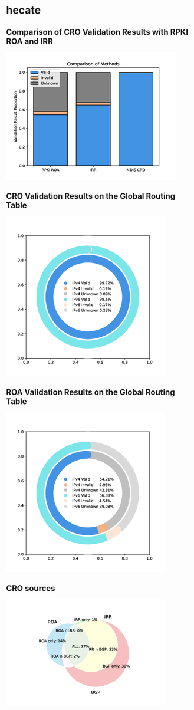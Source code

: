 # hecate

## Comparison of CRO Validation Results with RPKI ROA and IRR

![](./data/figure/mdis_validate_compare_total.pdf.png)

## CRO Validation Results on the Global Routing Table

![](./data/figure/mdis_ipv4_ipv6.pdf.png)

## ROA Validation Results on the Global Routing Table

![](./data/figure/mdis_ipv4_ipv6_roa.pdf.png)

## CRO sources

![](./data/figure/mdis_CRO_sources.pdf.png)
